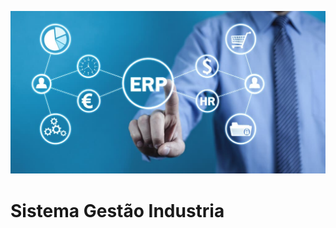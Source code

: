 ![Banner](https://github.com/Greice1810/sistema_gestao_industria/blob/main/img/sistema-de-gestao-erp.jpg)
# Sistema Gestão Industria


